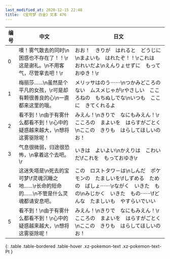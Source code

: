 ```yaml
---
last_modified_at: 2020-12-15 22:48
title: 《宝可梦 白金》文本 476
---
```

| 编号 | 中文 | 日文 |
| ---- | ---- | ---- |
| 0 | 噢！雾气散去的同时\n困惑也不存在了！！\r这是谢礼。\n不用客气，尽管拿去吧！\r | おお！　きりが　はれると　どうじに\nまよいも　はれたぞ！！\rこれは　おれいだよ\nえんりょせずに　もっておゆき！\r |
| 1 | 梅丽莎……\n虽然是个平凡的女孩，\r可是却有颗很善良的心\n一直都来这里的哦。 | メリッサはのう⋯⋯\nつかみどころの　ない　ムスメじゃが\rやさしい　こころねの　もちぬしでな\nいつも　ここに　きてくれるよ |
| 2 | 看不到！\n由于有雾什么都看不到！\r心中的疑惑越来越大，\n想将这雾驱除呢！ | みえん！\nきりで　なにもみえん！\rこころの　まよいを　はらすがごとく\nここの　きりも　はらしてほしいのお！ |
| 3 | 气息很微弱，归途很恐怖，\n拿着这个去吧。\r | いきは　よいよい\nかえりは　こわい　だ\fこれを　もっておゆき\r |
| 4 | 这迷失塔是\n死去的宝可梦\f灵魂沉睡之地……\r长命的短命的……\n不管是什么灵魂都请安息吧。 | この　ロストタワ－は\nしんだ　ポケモンの　たましいを\fしずめる　ための　ばしょ⋯⋯\rながく　いきた　もの\nみじかく　いきた　もの⋯⋯\fどんな　たましいも　やすらいでいい |
| 5 | 看不到！\n由于有雾什么都看不到！\r心中的疑惑越来越大，\n想将这雾驱除呢！ | みえん！\nきりで　なにもみえん！\rこころの　まよいを　はらすがごとく\nここの　きりも　はらしてほしいのお！ |
{: .table .table-bordered .table-hover .xz-pokemon-text .xz-pokemon-text-Pt }